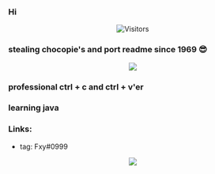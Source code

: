 ### Hi

<p align="center">
  <img alt="Visitors" src="https://komarev.com/ghpvc/?username=Fxy&style=flat&labelColor=black&logo=github&label=Profile+Views&color=0d8ce0"/>
</p>

### stealing chocopie's and port readme since 1969 :sunglasses:

<p align="center">
  <img src="https://discord.c99.nl/widget/theme-1/846398613189033994.png" />
</p>

### professional ctrl + c and ctrl + v'er
### learning java

### Links:
- tag: Fxy#0999

<p align="center">
  <img src="https://github-readme-stats.vercel.app/api?username=Fxy&show_icons=true&theme=algolia&hide_title=true&count_private=true" />
</p>
